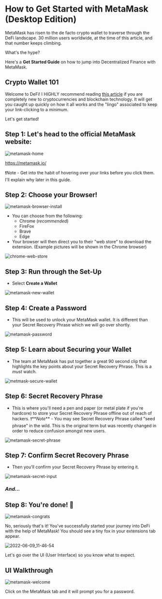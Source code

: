 # How to Get Started with MetaMask (Desktop Edition)

MetaMask has risen to the de facto crypto wallet to traverse through the DeFi landscape. 30 million users worldwide, at the time of this article, and that number keeps climbing.

What's the hype?

Here's a **Get Started Guide** on how to jump into Decentralized Finance with MetaMask.

## Crypto Wallet 101

Welcome to DeFi! I HIGHLY recommend reading [this article]() if you are completely new to cryptocurrencies and blockchain technology. It will get you caught up quickly on how it all works and the "lingo" associated to keep your link-clicking to a minimum. 

Let's get started!

## Step 1: Let's head to the official MetaMask website:

![metamask-home](https://user-images.githubusercontent.com/17716182/173207762-1c1f118c-d98a-4f9e-8bf4-e2826bf0d083.png)

https://metamask.io/

❗️Note - Get into the habit of hovering over your links before you click them. I'll explain why later in this guide.

## Step 2: Choose your Browser!

![metamask-browser-install](https://user-images.githubusercontent.com/17716182/173207784-9aea1c1f-4bd9-4a8e-b11c-d927a4a1753b.png)

- You can choose from the following:
  - Chrome (_recommended_)
  - FireFox
  - Brave
  - Edge
- Your browser will then direct you to their "web store" to download the extension. (Example pictures will be shown in the Chrome browser)

![chrome-web-store](https://user-images.githubusercontent.com/17716182/173207996-306f379f-fee9-4547-937d-e4f6a0de7a3a.png)

## Step 3: Run through the Set-Up

- Select **Create a Wallet**

![metamask-new-wallet](https://user-images.githubusercontent.com/17716182/173207807-3b03ad08-84a7-40f3-b335-df2ddddeae17.png)

## Step 4: Create a Password

- This will be used to unlock your MetaMask wallet. It is different than your Secret Recovery Phrase which we will go over shortly.

![metamask-password](https://user-images.githubusercontent.com/17716182/173207815-3697a21c-5a5f-488b-9e25-c999df742ea7.png)

## Step 5: Learn about Securing your Wallet

- The team at MetaMask has put together a great 90 second clip that highlights the key points about your Secret Recovery Phrase. This is a _must_ watch.

![metmask-secure-wallet](https://user-images.githubusercontent.com/17716182/173207822-7da62974-92d5-4911-8bb2-72d5bf7c3570.png)

## Step 6: Secret Recovery Phrase

- This is where you'll need a pen and paper (or metal plate if you're hardcore) to store your Secret Recovery Phrase offline out of reach of hackers.
  ❗️**_Note_** - You may see Secret Recovery Phrase called "seed phrase" in the wild. This is the original term but was recently changed in order to reduce confusion amongst new users.

![metamask-secret-phrase](https://user-images.githubusercontent.com/17716182/173207832-f8f193a9-3ed4-4b90-af5f-fbf2714a071b.png)

## Step 7: Confirm Secret Recovery Phrase

- Then you'll confirm your Secret Recovery Phrase by entering it.

![metamask-secret-input](https://user-images.githubusercontent.com/17716182/173207841-6ad0d8cd-0875-4c50-ba6f-eac002a995b4.png)

### _And..._

## Step 8: You're done! 🥳

![metamask-congrats](https://user-images.githubusercontent.com/17716182/173207846-682b38d0-eecf-4bc7-a1fc-ae27044c5003.png)

No, seriously that's it! You've successfully started your journey into DeFi with the help of MetaMask! You should see a tiny fox in your extensions tab appear.

![2022-06-09_11-46-54](https://user-images.githubusercontent.com/17716182/173207860-70e5f5d4-d120-4127-944d-48cbf59b55c1.png)

Let's go over the UI (User Interface) so you know what to expect.

## UI Walkthrough

![metamask-welcome](https://user-images.githubusercontent.com/17716182/173207874-7f8f2e58-a8e8-47d1-ba3b-b07ea0443fcd.png)

Click on the MetaMask tab and it will prompt you for a password.
